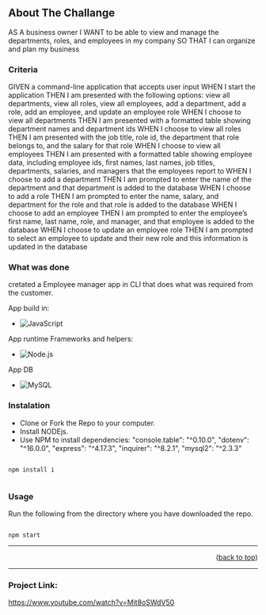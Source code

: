 



<!-- ABOUT THE PROJECT -->
## About The Challange

AS A business owner
I WANT to be able to view and manage the departments, roles, and employees in my company
SO THAT I can organize and plan my business

### Criteria

GIVEN a command-line application that accepts user input
WHEN I start the application
THEN I am presented with the following options: view all departments, view all roles, view all employees, add a department, add a role, add an employee, and update an employee role
WHEN I choose to view all departments
THEN I am presented with a formatted table showing department names and department ids
WHEN I choose to view all roles
THEN I am presented with the job title, role id, the department that role belongs to, and the salary for that role
WHEN I choose to view all employees
THEN I am presented with a formatted table showing employee data, including employee ids, first names, last names, job titles, departments, salaries, and managers that the employees report to
WHEN I choose to add a department
THEN I am prompted to enter the name of the department and that department is added to the database
WHEN I choose to add a role
THEN I am prompted to enter the name, salary, and department for the role and that role is added to the database
WHEN I choose to add an employee
THEN I am prompted to enter the employee’s first name, last name, role, and manager, and that employee is added to the database
WHEN I choose to update an employee role
THEN I am prompted to select an employee to update and their new role and this information is updated in the database

### What was done

cretated a Employee manager app in CLI that does what was required from the customer. 

App build in:  

- ![JavaScript](https://img.shields.io/badge/javascript-%23323330.svg?logo=javascript&logoColor=%23F7DF1E&style=for-the-badge)

App runtime Frameworks and helpers:

- ![Node.js ](https://img.shields.io/badge/node.js-6DA55F?logo=node.js&logoColor=white&style=for-the-badge)

App DB 
- ![MySQL](https://img.shields.io/badge/mysql-%2300f.svg?logo=mysql&logoColor=white&style=flat)

### Instalation

- Clone or Fork the Repo to your computer.
- Install NODEjs.
- Use NPM to install dependencies:
    "console.table": "^0.10.0",
    "dotenv": "^16.0.0",
    "express": "^4.17.3",
    "inquirer": "^8.2.1",
    "mysql2": "^2.3.3"

```

npm install i


```

### Usage

Run the following from the directory where you have downloaded the repo.

```

npm start

```
------------------------


<p align="right">(<a href="#top">back to top</a>)</p>

______________________________________________________________________________________________________________________________________________________________

### Project Link: 
https://www.youtube.com/watch?v=Mit8oSWdV50

